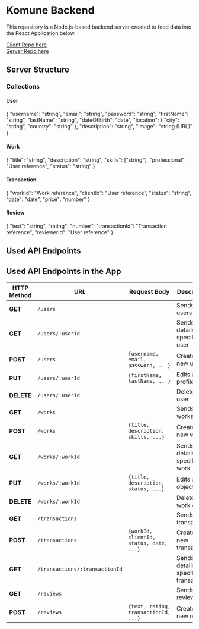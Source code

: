 # Komune Backend

This repository is a Node.js-based backend server created to feed data into the React Application below.

[Client Repo here](#https://github.com/emxgrz/komune_client)  
[Server Repo here](#https://github.com/emxgrz/komune_client)

## Server Structure

### Collections

#### User
{
  "username": "string",
  "email": "string",
  "password": "string",
  "firstName": "string",
  "lastName": "string",
  "dateOfBirth": "date",
  "location": {
    "city": "string",
    "country": "string"
  },
  "description": "string",
  "image": "string (URL)"
}

#### Work

{
  "title": "string",
  "description": "string",
  "skills": ["string"],
  "professional": "User reference",
  "status": "string"
}

#### Transaction
{
  "workId": "Work reference",
  "clientId": "User reference",
  "status": "string",
  "date": "date",
  "price": "number"
}

#### Review
{
  "text": "string",
  "rating": "number",
  "transactionId": "Transaction reference",
  "reviewerId": "User reference"
}


## Used API Endpoints
## Used API Endpoints in the App

| HTTP Method | URL                                | Request Body                            | Description                                        |
|-------------|------------------------------------|-----------------------------------------|----------------------------------------------------|
| **GET**     | `/users`                           |                                         | Sends all users                                    |
| **GET**     | `/users/:userId`                  |                                         | Sends details of a specific user                   |
| **POST**    | `/users`                           | `{username, email, password, ...}`     | Creates a new user                                 |
| **PUT**     | `/users/:userId`                  | `{firstName, lastName, ...}`           | Edits a user profile                               |
| **DELETE**  | `/users/:userId`                  |                                         | Deletes a user                                     |
| **GET**     | `/works`                           |                                         | Sends all works                                    |
| **POST**    | `/works`                           | `{title, description, skills, ...}`     | Creates a new work                                 |
| **GET**     | `/works/:workId`                  |                                         | Sends details of a specific work                   |
| **PUT**     | `/works/:workId`                  | `{title, description, status, ...}`     | Edits a work object                                |
| **DELETE**  | `/works/:workId`                  |                                         | Deletes a work object                              |
| **GET**     | `/transactions`                    |                                         | Sends all transactions                             |
| **POST**    | `/transactions`                    | `{workId, clientId, status, date, ...}` | Creates a new transaction                          |
| **GET**     | `/transactions/:transactionId`     |                                         | Sends details of a specific transaction            |
| **GET**     | `/reviews`                         |                                         | Sends all reviews                                  |
| **POST**    | `/reviews`                         | `{text, rating, transactionId, ...}`    | Creates a new review                               |


